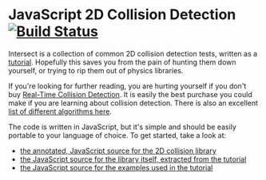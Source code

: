 JavaScript 2D Collision Detection [![Build Status][travis_image]][travis]
=================================

Intersect is a collection of common 2D collision detection tests, written as a
[tutorial][annotated]. Hopefully this saves you from the pain of hunting them
down yourself, or trying to rip them out of physics libraries.

If you're looking for further reading, you are hurting yourself if you don't
buy [Real-Time Collision Detection][rtcd]. It is easily the best purchase you
could make if you are learning about collision detection. There is also an
excellent [list of different algorithms here][algorithms].

The code is written in JavaScript, but it's simple and should be easily
portable to your language of choice. To get started, take a look at:

- [the annotated, JavaScript source for the 2D collision library][annotated]
- [the JavaScript source for the library itself, extracted from the tutorial][intersect]
- [the JavaScript source for the examples used in the tutorial][examples]

[annotated]: http://noonat.github.io/intersect
[examples]: https://github.com/noonat/intersect/blob/master/examples.js
[intersect]: https://github.com/noonat/intersect/blob/master/intersect.js
[rtcd]: http://realtimecollisiondetection.net/
[algorithms]: http://www.realtimerendering.com/intersections.html
[travis]: http://travis-ci.org/noonat/intersect
[travis_image]: https://secure.travis-ci.org/noonat/intersect.png?branch=master
